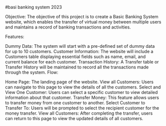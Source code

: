 #basi banking system 2023

Objective:
The objective of this project is to create a Basic Banking System website, which enables the transfer of virtual money between multiple users and maintains a record of banking transactions and activities.

Features:

Dummy Data: The system will start with a pre-defined set of dummy data for up to 10 customers.
Customer Information: The website will include a Customers table displaying essential fields such as name, email, and current balance for each customer.
Transaction History: A Transfer table or Transfer History will be maintained to record all the transactions made through the system.
Flow:

Home Page: The landing page of the website.
View all Customers: Users can navigate to this page to view the details of all the customers.
Select and View One Customer: Users can select a specific customer to view detailed information about that customer.
Transfer Money: This feature allows users to transfer money from one customer to another.
Select Customer to Transfer To: Users will be prompted to select the recipient customer for the money transfer.
View all Customers: After completing the transfer, users can return to this page to view the updated details of all customers.

